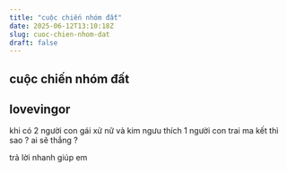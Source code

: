 ```yaml
---
title: "cuộc chiến nhóm đất"
date: 2025-06-12T13:10:18Z
slug: cuoc-chien-nhom-dat
draft: false
---
```


## cuộc chiến nhóm đất

## lovevingor

khi có 2 người con gái xử nữ và kim ngưu thích 1 người con trai ma kết thì sao ? ai sẽ thắng ?
 
 
 
trả lời nhanh giúp em